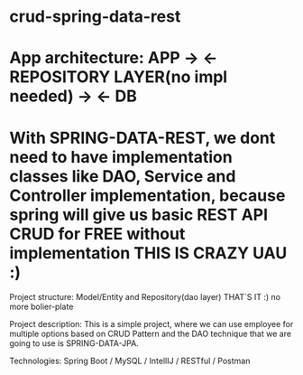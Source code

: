 # crud-spring-data-rest

# App architecture: APP -> <- REPOSITORY LAYER(no impl needed) -> <- DB

# With SPRING-DATA-REST, we dont need to have implementation classes like DAO, Service and Controller implementation, because spring will give us basic REST API CRUD for FREE without implementation THIS IS CRAZY UAU :)

Project structure: Model/Entity and Repository(dao layer) THAT´S IT :) no more bolier-plate

Project description: This is a simple project, where we can use employee for multiple options based on CRUD Pattern and the DAO technique that we are going to use is SPRING-DATA-JPA.

Technologies: Spring Boot / MySQL / IntellIJ / RESTful / Postman
